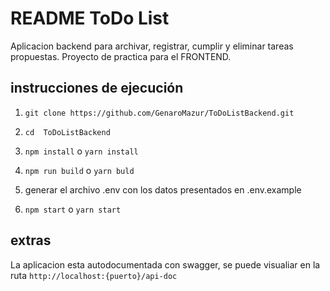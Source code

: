 # README ToDo List

Aplicacion backend para archivar, registrar, cumplir y eliminar tareas propuestas.
Proyecto de practica para el FRONTEND.

## instrucciones de ejecución

1) `git clone https://github.com/GenaroMazur/ToDoListBackend.git`

2) `cd  ToDoListBackend`

3) `npm install` o `yarn install`

4) `npm run build` o `yarn buld`

5) generar el archivo .env con los datos presentados en .env.example

6) `npm start` o `yarn start`

## extras

La aplicacion esta autodocumentada con swagger, se puede visualiar en la ruta `http://localhost:{puerto}/api-doc`
